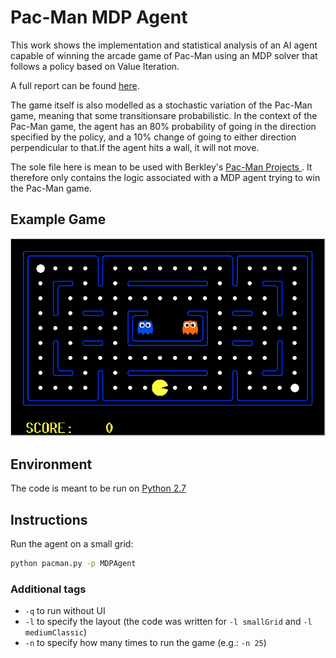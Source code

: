 # Pac-Man MDP Agent
This work shows the implementation and statistical analysis of an AI agent capable of winning the arcade game of Pac-Man using an MDP solver that follows a policy based on Value Iteration.

A full report can be found [here](docs/report.pdf).

The game itself is also modelled as a stochastic variation of the Pac-Man game, meaning that some transitionsare probabilistic. In the context of the Pac-Man game, the agent has an 80% probability of going in the direction specified by the policy, and a 10% change of going to either direction perpendicular to that.If the agent hits a wall, it will not move.

 The sole file here is mean to be used with Berkley's [Pac-Man Projects
](http://ai.berkeley.edu/project_overview.html). It therefore only contains the logic associated with a MDP agent trying to win the Pac-Man game.


## Example Game

<div align="center">
<img with="60%" src="docs/game.gif">
</div>

## Environment

The code is meant to be run on [Python 2.7](https://www.python.org/download/releases/2.7/)

## Instructions

Run the agent on a small grid:

```zsh
python pacman.py -p MDPAgent
```

### Additional tags

- `-q` to run without UI
- `-l` to specify the layout (the code was written for `-l smallGrid` and `-l mediumClassic`)
- `-n` to specify how many times to run the game (e.g.: `-n 25`)

